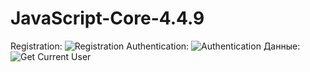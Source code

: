 # JavaScript-Core-4.4.9
Registration:
![Registration](https://github.com/AvocadoWeb/JavaScript-Core-4.4.9/blob/main/Registration.png)
Authentication:
![Authentication](https://github.com/AvocadoWeb/JavaScript-Core-4.4.9/blob/main/Authentication.png)
Данные:
![Get Current User](https://github.com/AvocadoWeb/JavaScript-Core-4.4.9/blob/main/Get%20Current%20User.png)
